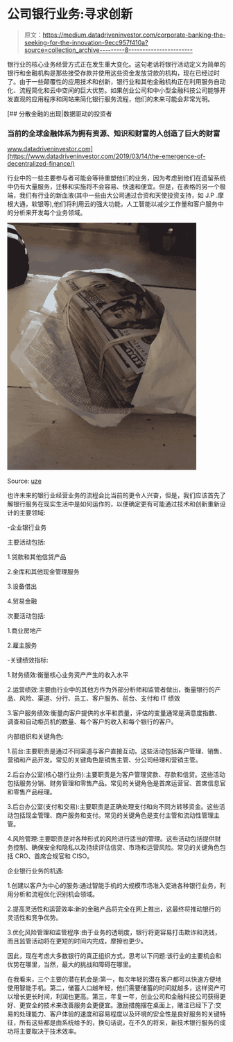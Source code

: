 # 公司银行业务:寻求创新

> 原文：<https://medium.datadriveninvestor.com/corporate-banking-the-seeking-for-the-innovation-9ecc957f410a?source=collection_archive---------8----------------------->

银行业的核心业务经营方式正在发生重大变化。这句老话将银行活动定义为简单的银行和金融机构是那些接受存款并使用这些资金发放贷款的机构，现在已经过时了。由于一些颠覆性的应用技术和创新，银行业和其他金融机构正在利用服务自动化、流程简化和云中空间的巨大优势。如果创业公司和中小型金融科技公司能够开发直观的应用程序和网站来简化银行服务流程，他们的未来可能会非常光明。

[](https://www.datadriveninvestor.com/2019/03/14/the-emergence-of-decentralized-finance/) [## 分散金融的出现|数据驱动的投资者

### 当前的全球金融体系为拥有资源、知识和财富的人创造了巨大的财富

www.datadriveninvestor.com](https://www.datadriveninvestor.com/2019/03/14/the-emergence-of-decentralized-finance/) 

行业中的一些主要参与者可能会等待重塑他们的业务，因为考虑到他们在遗留系统中仍有大量服务，迁移和实施将不会容易、快速和便宜。但是，在表格的另一个极端，我们有行业的新血液(其中一些由大公司通过合资和天使投资支持，如 J.P .摩根大通，软银等),他们将利用云的强大功能，人工智能以减少工作量和客户服务中的分析来开发每个业务领域。

![](img/d2e54961937bf5d8e98417bd0d4fe205.png)

Source: [uze](https://uze.tumblr.com/post/161587027192)

也许未来的银行业经营业务的流程会比当前的更令人兴奋，但是，我们应该首先了解银行服务在现实生活中是如何运作的，以便确定更有可能通过技术和创新重新设计的主要领域:

-企业银行业务

主要活动包括:

1.贷款和其他信贷产品

2.金库和其他现金管理服务

3.设备借出

4.贸易金融

次要活动包括:

1.商业房地产

2.雇主服务

-关键绩效指标:

1.财务绩效:衡量核心业务资产产生的收入水平

2.运营绩效:主要由行业中的其他方作为外部分析师和监管者做出，衡量银行的产品、风险、渠道、分行、员工、客户服务、前台、支付和 IT 绩效

3.客户服务绩效:衡量向客户提供的水平和质量，评估的变量通常是满意度指数、调查和自动柜员机的数量、每个客户的收入和每个银行的客户。

内部组织和关键角色:

1.前台:主要职责是通过不同渠道与客户直接互动。这些活动包括客户管理、销售、营销和产品开发。常见的关键角色是销售主管、分公司经理和营销主管。

2.后台办公室(核心银行业务):主要职责是为客户管理贷款、存款和信贷。这些活动包括服务分销、财务管理和零售产品。常见的关键角色是首席运营官、首席信息官和零售产品经理。

3.后台办公室(支付和交易):主要职责是正确处理支付和向不同方转移资金。这些活动包括现金管理、商户服务和支付。常见的关键角色是支付主管和流动性管理主管。

4.风险管理:主要职责是对各种形式的风险进行适当的管理。这些活动包括提供财务控制、确保安全和隐私以及持续评估信贷、市场和运营风险。常见的关键角色包括 CRO、首席合规官和 CISO。

企业银行业务的机遇:

1.创建以客户为中心的服务:通过智能手机的大规模市场准入促进各种银行业务，利用分析和流程优化识别机会领域。

2.提高灵活性和运营效率:新的金融产品将完全在网上推出，这最终将推动银行的灵活性和竞争优势。

3.优化风险管理和监管程序:由于业务的透明度，银行将更容易打击欺诈和洗钱，而且监管活动将在更短的时间内完成，摩擦也更少。

因此，现在考虑大多数银行的真正组织方式，思考以下问题:该行业的主要机会和优势在哪里，当然，最大的挑战和障碍在哪里。

在我看来，三个主要的潜在机会是:第一，每次年轻的潜在客户都可以快速方便地使用智能手机。第二，储蓄人口越年轻，他们需要储蓄的时间就越多，这样资产可以增长更长时间，利润也更高。第三，年复一年，创业公司和金融科技公司获得更好、更安全的技术来改善服务会更便宜。激励措施摆在桌面上，赌注已经下了:交易的处理能力、客户体验的速度和容易程度以及环境的安全性是良好服务的关键特征，所有这些都是由系统给予的，换句话说，在不久的将来，新技术银行服务的成功将主要取决于技术效率。